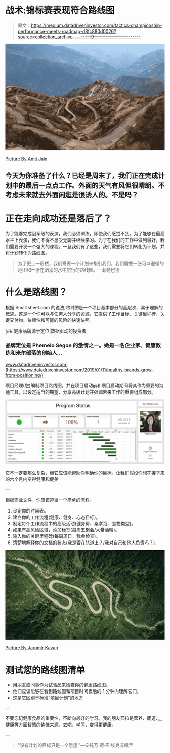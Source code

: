 # 战术:锦标赛表现符合路线图

> 原文：<https://medium.datadriveninvestor.com/tactics-championship-performance-meets-roadmap-d8fc880d0026?source=collection_archive---------9----------------------->

![](img/070a1ad609da462375926f203c12ecbf.png)

[Picture By Amit Jain](https://unsplash.com/photos/pQ04riRO9wM)

## 今天为你准备了什么？已经是周末了，我们正在完成计划中的最后一点点工作。外面的天气有风但很晴朗。不考虑未来就去外面闲逛是很诱人的。不是吗？

# 正在走向成功还是落后了？

为了能够完成冠军级的表演，我们必须训练，即使我们感觉不到。为了能够在最高水平上表演，我们不得不忍受无聊并继续学习。为了在我们的工作中做到最好，我们需要开发一个强大的课程。一旦我们有了这些，我们需要将它们转化为计划，并将计划转化为路线图。

> 为了更上一层楼，我们需要一个计划来指引我们，我们需要一张可以遵循的地图和一张在汹涌的水中航行的路线图。—菲特巴德

# 什么是路线图？

根据 Smartsheet.com 的说法,*路线图*是一个项目基本部分的高层次、易于理解的概述。这是一个你可以与任何人分享的资源，它提供了工作目标、关键里程碑、关键交付物、依赖性和可能的风险的快速快照。

[](https://www.datadriveninvestor.com/2019/01/11/healthy-brands-grow-from-positioning/) [## 健康品牌源于定位|数据驱动的投资者

### 品牌定位是 Phemelo Segoe 的激情之一。她是一名企业家、健康教练和米尔部落的创始人…

www.datadriveninvestor.com](https://www.datadriveninvestor.com/2019/01/11/healthy-brands-grow-from-positioning/) 

项目经理(您)编制项目路线图，并在项目启动前和项目启动期间将其作为重要的沟通工具，以设定适当的期望、分享高级计划并强调未来工作的重要组成部分。

![](img/5fe5fdd41ac4aac352d8c56c9a986426.png)

它不一定要那么复杂，但它应该能帮助你明确你的目标。让我们假设你想在接下来的六个月内变得健康和健美

—

根据商业文件，你应该遵循一个简单的流程。

1.  设定你的时间表。
2.  建立你的工作流程(健康、健身、心态目标)。
3.  制定每个工作流程中的高级活动(健身房、桑拿浴、食物类型)。
4.  如果有高风险区域，添加标签(每周五聚会/大量酒精)。
5.  输入你的关键里程碑(每周周日，我会检查)。
6.  清楚地解释你的文档的状态(我是否在轨道上？/我对自己和他人负责吗？).

![](img/2b14e2347b84184be4c7beea90368745.png)

[Picture By Jaromir Kavan](https://unsplash.com/photos/vv-oEGlN-4E)

# 测试您的路线图清单

*   用朋友或同事作为试验品来检查你的健康路线图。
*   他们应该能够在看到路线图和项目时间表后的 1 分钟内理解它们。
*   这是它区别于标准“项目计划”的地方

—

不要忘记健康食品的重要性，不断向最好的学习。我的朋友莎拉是营养、肠道、[、健康](https://www.frazzledontoast.com/the-alkaline-diet-myth-busting-1/)等方面智慧的绝佳来源。去吧，学习，变得更健康。

—

> "没有计划的目标只是一个愿望."―安托万·德·圣·埃克苏佩里